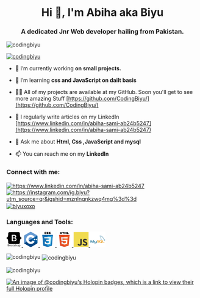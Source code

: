 <h1 align="center">Hi 👋, I'm Abiha aka Biyu</h1>
<h3 align="center">A dedicated Jnr Web developer hailing from Pakistan.</h3>

<p align="left"> <img src="https://komarev.com/ghpvc/?username=codingbiyu&label=Profile%20views&color=a10eb4&style=flat" alt="codingbiyu" /> </p>

<p align="left"> <a href="https://github.com/ryo-ma/github-profile-trophy"><img src="https://github-profile-trophy.vercel.app/?username=codingbiyu" alt="codingbiyu" /></a> </p>

- 🔭 I’m currently working **on small projects.**

- 🌱 I’m learning **css and JavaScript on dailt basis**

- 👨‍💻 All of my projects are available at my GitHub. Soon you'll get to see more amazing Stuff [https://github.com/CodingBiyu/](https://github.com/CodingBiyu/)

- 📝 I regularly write articles on my LinkedIn [https://www.linkedin.com/in/abiha-sami-ab24b5247](https://www.linkedin.com/in/abiha-sami-ab24b5247)

- 💬 Ask me about **Html, Css ,JavaScript and mysql**

- 📫 You can reach me on my  **LinkedIn**

<h3 align="left">Connect with me:</h3>
<p align="left">
<a href="https://linkedin.com/in/https://www.linkedin.com/in/abiha-sami-ab24b5247" target="blank"><img align="center" src="https://raw.githubusercontent.com/rahuldkjain/github-profile-readme-generator/master/src/images/icons/Social/linked-in-alt.svg" alt="https://www.linkedin.com/in/abiha-sami-ab24b5247" height="30" width="40" /></a>
<a href="https://instagram.com/https://instagram.com/ig.biyu?utm_source=qr&igshid=mznlngnkzwq4mg%3d%3d" target="blank"><img align="center" src="https://raw.githubusercontent.com/rahuldkjain/github-profile-readme-generator/master/src/images/icons/Social/instagram.svg" alt="https://instagram.com/ig.biyu?utm_source=qr&igshid=mznlngnkzwq4mg%3d%3d" height="30" width="40" /></a>
<a href="https://discord.gg/biyuxoxo" target="blank"><img align="center" src="https://raw.githubusercontent.com/rahuldkjain/github-profile-readme-generator/master/src/images/icons/Social/discord.svg" alt="biyuxoxo" height="30" width="40" /></a>
</p>

<h3 align="left">Languages and Tools:</h3>
<p align="left"> <a href="https://getbootstrap.com" target="_blank" rel="noreferrer"> <img src="https://raw.githubusercontent.com/devicons/devicon/master/icons/bootstrap/bootstrap-plain-wordmark.svg" alt="bootstrap" width="40" height="40"/> </a> <a href="https://www.w3schools.com/cpp/" target="_blank" rel="noreferrer"> <img src="https://raw.githubusercontent.com/devicons/devicon/master/icons/cplusplus/cplusplus-original.svg" alt="cplusplus" width="40" height="40"/> </a> <a href="https://www.w3schools.com/css/" target="_blank" rel="noreferrer"> <img src="https://raw.githubusercontent.com/devicons/devicon/master/icons/css3/css3-original-wordmark.svg" alt="css3" width="40" height="40"/> </a> <a href="https://www.w3.org/html/" target="_blank" rel="noreferrer"> <img src="https://raw.githubusercontent.com/devicons/devicon/master/icons/html5/html5-original-wordmark.svg"                              
  alt="html5" width="40" height="40"/> </a> <a href="https://developer.mozilla.org/en-US/docs/Web/JavaScript" target="_blank" rel="noreferrer"> <img src="https://raw.githubusercontent.com/devicons/devicon/master/icons/javascript/javascript-original.svg" alt="javascript" width="40" height="40"/> </a> <a href="https://www.mysql.com/" target="_blank" rel="noreferrer"> <img src="https://raw.githubusercontent.com/devicons/devicon/master/icons/mysql/mysql-original-wordmark.svg" alt="mysql" width="40" height="40"/> </a> </p>
<p><img align="left" src="https://github-readme-stats.vercel.app/api/top-langs?username=codingbiyu&show_icons=true&locale=en&layout=compact" alt="codingbiyu" /></p>

<p>&nbsp;<img align="center" src="https://github-readme-stats.vercel.app/api?username=codingbiyu&show_icons=true&locale=en" alt="codingbiyu" /></p>

<p><img align="center" src="https://github-readme-streak-stats.herokuapp.com/?user=codingbiyu&" alt="codingbiyu" /></p>

[![An image of @codingbiyu's Holopin badges, which is a link to view their full Holopin profile](https://holopin.me/codingbiyu)](https://holopin.io/@codingbiyu)
